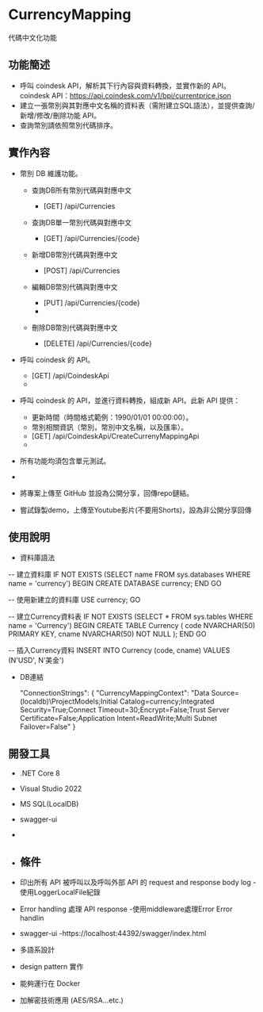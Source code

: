 ﻿# CurrencyMapping

代碼中文化功能

## 功能簡述
- 呼叫 coindesk API，解析其下行內容與資料轉換，並實作新的 API。
coindesk API：https://api.coindesk.com/v1/bpi/currentprice.json
- 建立一張幣別與其對應中文名稱的資料表（需附建立SQL語法），並提供查詢/新增/修改/刪除功能 API。
- 查詢幣別請依照幣別代碼排序。

## 實作內容
- 幣別 DB 維護功能。
    - 查詢DB所有幣別代碼與對應中文 
        - [GET] /api/Currencies

    - 查詢DB單一幣別代碼與對應中文 
        - [GET] /api/Currencies/{code}
      
    - 新增DB幣別代碼與對應中文 
        - [POST] /api/Currencies
        
    - 編輯DB幣別代碼與對應中文 
        - [PUT] /api/Currencies/{code}
        - 
    - 刪除DB幣別代碼與對應中文
        - [DELETE] /api/Currencies/{code}

- 呼叫 coindesk 的 API。
    - [GET] /api/CoindeskApi
    - 
- 呼叫 coindesk 的 API，並進行資料轉換，組成新 API。此新 API 提供：
    - 更新時間（時間格式範例：1990/01/01 00:00:00）。
    - 幣別相關資訊（幣別，幣別中文名稱，以及匯率）。
    - [GET] /api/CoindeskApi/CreateCurrenyMappingApi
    - 
- 所有功能均須包含單元測試。
- 
- 將專案上傳至 GitHub 並設為公開分享，回傳repo鏈結。
- 嘗試錄製demo，上傳至Youtube影片(不要用Shorts)，設為非公開分享回傳

## 使用說明

- 資料庫語法

-- 建立資料庫
IF NOT EXISTS (SELECT name FROM sys.databases WHERE name = 'currency')
BEGIN
    CREATE DATABASE currency;
END
GO

-- 使用新建立的資料庫
USE currency;
GO

-- 建立Currency資料表
IF NOT EXISTS (SELECT * FROM sys.tables WHERE name = 'Currency')
BEGIN
    CREATE TABLE Currency (
        code NVARCHAR(50) PRIMARY KEY,
        cname NVARCHAR(50) NOT NULL
    );
END
GO

-- 插入Currency資料
INSERT INTO Currency (code, cname)
VALUES 
    (N'USD', N'美金')


- DB連結

  "ConnectionStrings": {
    "CurrencyMappingContext": "Data Source=(localdb)\\ProjectModels;Initial Catalog=currency;Integrated Security=True;Connect Timeout=30;Encrypt=False;Trust Server Certificate=False;Application Intent=ReadWrite;Multi Subnet Failover=False"
  }

## 開發工具

- .NET Core 8
- Visual Studio 2022
- MS SQL(LocalDB)
- swagger-ui

- 
- ## 條件
- 印出所有 API 被呼叫以及呼叫外部 API 的 request and response body log
    -使用LoggerLocalFile紀錄
- Error handling 處理 API response
    -使用middleware處理Error Error handlin
- swagger-ui
    -https://localhost:44392/swagger/index.html
- 多語系設計
- design pattern 實作
- 能夠運行在 Docker
- 加解密技術應用 (AES/RSA…etc.)